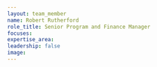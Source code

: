```yaml
---
layout: team_member
name: Robert Rutherford
role_title: Senior Program and Finance Manager
focuses:
expertise_area:
leadership: false
image:
---
```


